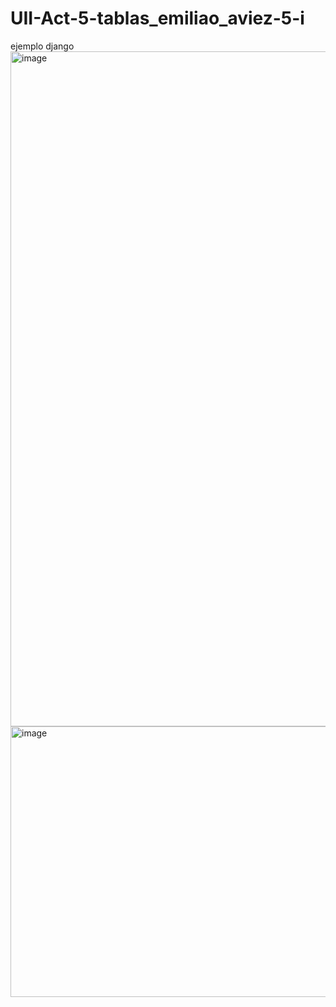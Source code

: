 # UII-Act-5-tablas_emiliao_aviez-5-i
ejemplo django
<img width="1920" height="1080" alt="image" src="https://github.com/user-attachments/assets/dbfaa4ff-e8a5-470a-960a-b64a538e4b5c" />
<img width="1073" height="433" alt="image" src="https://github.com/user-attachments/assets/a370f2e7-13de-4053-9020-baab1e019043" />

